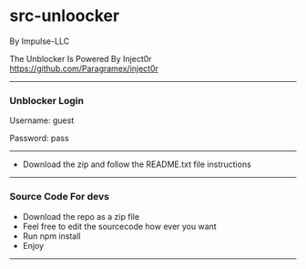 # src-unloocker
By Impulse-LLC

The Unblocker Is Powered By Inject0r
https://github.com/Paragramex/inject0r

----
### Unblocker Login

Username: guest

Password: pass

----

* Download the zip and follow the README.txt file instructions

----
### Source Code For devs

* Download the repo as a zip file
* Feel free to edit the sourcecode how ever you want
* Run npm install
* Enjoy
----
